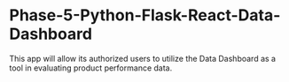 # Phase-5-Python-Flask-React-Data-Dashboard
This app will allow its authorized users to utilize the Data Dashboard as a tool in evaluating product performance data.
